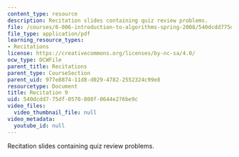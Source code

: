 ```yaml
---
content_type: resource
description: Recitation slides containing quiz review problems.
file: /courses/6-006-introduction-to-algorithms-spring-2008/540dcdd775df0570808f0644e276be9c_recitation09.pdf
file_type: application/pdf
learning_resource_types:
- Recitations
license: https://creativecommons.org/licenses/by-nc-sa/4.0/
ocw_type: OCWFile
parent_title: Recitations
parent_type: CourseSection
parent_uid: 977e8874-11d8-d029-4782-2552324c99e8
resourcetype: Document
title: Recitation 9
uid: 540dcdd7-75df-0570-808f-0644e276be9c
video_files:
  video_thumbnail_file: null
video_metadata:
  youtube_id: null
---
```

Recitation slides containing quiz review problems.